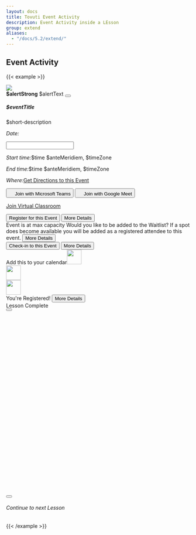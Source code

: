 ```yaml
---
layout: docs
title: Tovuti Event Activity
description: Event Activity inside a LEsson
group: extend
aliases:
  - "/docs/5.2/extend/"
---
```




## Event Activity

<!-- markdownlint-disable -->
{{< example >}}
<div class="container text-center">
  <div class="row">
    <div class="col-12 mt-4 col-md-8">
      <div class="border rounded shadow-sm">
        <div class="card border border-0 overflow-hidden">
          <div class="row g-0">
            <div class="col-md-4 border border-0 position-relative">
              <img src="/docs/5.2/assets/img/tovuti/space3.jpg"
                class="border border-0 object-fit-cover img-fluid border-0 h-100">
              <!-- <span class="position-absolute top-0 start-0 bg-light rounded mx-2 my-2 p-2" x-ref="picker" type="span">June 8th, 2022</span> -->
            </div>
            <div class="col-md-8 p-0">
              <div class="alert alert-warning alert-dismissible fade show rounded-0 text-start mb-0" role="alert">
                <strong>$alertStrong</strong> $alertText
                <button type="button" class="btn-close" data-bs-dismiss="alert" aria-label="Close"></button>
              </div>
              <div class="card-body p-0">
                <div class="p-4 text-start">
                  <h5 class="card-title" contenteditable="true">$eventTitle<div class="isEditable"></div></h5>
                  <p class="position-relative mb-0" contenteditable="true">$short-description<span class="isEditable"></span></p>
                </div>
                <div class="hstack flex-wrap gap-1 p-3 w-100 border-top">
                      <div class="d-flex" x-data="{ value: ['11/09/2022'],
                              init() {
                                  let picker = flatpickr(this.$refs.picker, {
                                      dateFormat: 'm/d/Y',
                                      defaultDate: this.value,
                                      onChange: (date, dateString) => {
                                          this.value = dateString.split(' to ')  } })
                                  this.$watch('value', () => picker.setDate(this.value)) }, }">
                          <p class="ps-2 py-2 my-0"><i class="fa fa-calendar me-2"></i><em class="fw-bold fst-normal me-1">Date:</em></p>
                          <input class="border-0 ps-0 w-auto" x-ref="picker" type="text">
                      </div>
                      <p class="ps-2 py-2 my-0 text-start"><i class="fa fa-clock me-2"></i><em
                      class="fw-bold fst-normal me-1">Start time:</em>$time $anteMeridiem, $timeZone</p>
                      <p class="ps-2 py-2 my-0 text-start"><i class="fa fa-alarm-clock me-2"></i><em
                      class="fw-bold fst-normal me-1">End time:</em>$time $anteMeridiem, $timeZone</p>
                      <p class="ps-2 py-2 my-0 text-start"><i class="fa fa-map me-2"></i><em
                      class="fw-bold fst-normal me-1">Where:</em><a href="">Get Directions to this Event</a></p>
                      <button type="button" class="btn btn-link ps-2 py-2 d-flex gap-2 justify-content-center align-items-center"><img src="/docs/5.2/assets/img/tovuti/logos/teams.svg" class="object-fit-cover img-fluid text-decoration-none" style="height: 16px;">Join with Microsoft Teams</button>
                      <button type="button" class="btn btn-link ps-2 py-2 d-flex gap-2 justify-content-center align-items-center"><img src="/docs/5.2/assets/img/tovuti/logos/g-meet.svg" class="object-fit-cover img-fluid text-decoration-none" style="height: 16px;">Join with Google Meet</button>
                      <p class="ps-2 py-2 my-0 text-start"><i class="fa fa-circle-video me-2"></i><a href="">Join Virtual Classroom</a></p>
                </div>
                <div
                  class="hstack bg-light flex-wrap gap-3 p-3 w-100 border-top align-items-bottom justify-content-between h-100">
                  <button type="button"
                    class="btn btn-link  text-decoration-none d-flex gap-2 justify-content-center align-items-center"><i
                      class="fa fa-right-to-bracket"></i>Register for this Event</button>
                  <button type="button" class="btn btn-brand-white border text-black text-decoration-none d-flex gap-2 justify-content-center align-items-center ps-2"><i class="fa fa-arrow-right"></i>More Details</button>
                </div>
                <div
                  class="hstack bg-light flex-wrap gap-3 p-3 w-100 border-top align-items-bottom justify-content-between h-100">
                  <span
                    class="bg-danger bg-opacity-25 text-danger text-decoration-none d-flex gap-2 justify-content-center align-items-center"><i
                      class="fa fa-circle-xmark"></i>Event is at max capacity</span>
                  <span
                    class="text-start">Would you like to be added to the Waitlist? If a spot does become available you will be added as a registered attendee to this event.</span>
                  <button type="button" class="btn btn-brand-white border text-black text-decoration-none d-flex gap-2 justify-content-center align-items-center ps-2"><i class="fa fa-arrow-right"></i>More Details</button>
                </div>
                <div
                  class="hstack bg-light flex-wrap gap-3 p-3 w-100 border-top align-items-bottom justify-content-between h-100">
                  <button type="button"
                    class="btn btn-link  text-decoration-none d-flex gap-2 justify-content-center align-items-center"><i
                      class="fa-solid fa-check-to-slot"></i>Check-in to this Event</button>
                  <button type="button" class="btn btn-brand-white border text-black text-decoration-none d-flex gap-2 justify-content-center align-items-center ps-2"><i class="fa fa-arrow-right"></i>More Details</button>
                </div>
                <div class="hstack flex-wrap gap-1 p-3 w-100 border-top justify-content-between"><span class="w-100 mb-2">Add this to your calendar</span><a><img src="/docs/5.2/assets/img/tovuti/calendar/calendar_google.svg" class="w-auto" style="height:40px;"></a><div class="vr"></div><a><img src="/docs/5.2/assets/img/tovuti/calendar/calendar_iCloud.svg" class="w-auto" style="height:40px;"></a><div class="vr"></div><a><img src="/docs/5.2/assets/img/tovuti/calendar/calendar_yahoo.svg" class="w-auto" style="height:40px;"></a></div>
                <div
                  class="hstack bg-success flex-wrap gap-3 p-3 w-100 border-top align-items-bottom justify-content-between h-100 ps-4">
                  <span
                    class="text-decoration-none d-flex gap-2 ps-1 text-light justify-content-center align-items-center "><i
                      class="fa-solid fa-check"></i>You're Registered!</span>
                  <button type="button" class="btn btn-light text-black text-decoration-none d-flex gap-2 justify-content-center align-items-center ps-2"><i class="fa fa-arrow-right"></i>More Details</button>
                </div>
              </div>
            </div>
          </div>
        </div>
      </div>
    </div>
    <div class="col-12 col-md-4 mt-4 h-100">
      <div class="d-flex bg-light flex-column p-0 border rounded shadow-sm">
        <div class="d-flex align-items-center justify-content-center gap-2 p-3 border-bottom text-success">
          <i class="fa-solid fa-circle-check"></i><span>Lesson Complete</span>
        </div>
        <div class="d-flex flex-column flex-lg-row align-items-center justify-content-center p-3 gap-3">
          <button type="button" class="btn btn-success w-100 w-md-auto"><i
              class="fa-solid fa-circle-check"></i></button>
          <div class="next-lesson-cover object-fit-cover"
            style="background-image: url(/docs/5.2/assets/img/tovuti/pricing-modifiers/img/illustration.jpg); min-width:140px; min-height:140px; max-width: 100%; max-height: 100%; width: 100%; height:auto; aspect-ratio: 1 / 1; background-position: 50% 50%;">
          </div>
          <button type="button" class="btn btn-dark w-100 w-md-auto"><i class="fa-solid fa-unlock"></i></button>
        </div>
        <div class="d-flex align-items-center justify-content-center p-3 border-top gap-2">
          <a class="d-flex align-items-center justify-content-center gap-2 text-decoration-none"><i
              class="fa-solid fa-forward"></i>
            <h6 class="my-0 fw-normal">Continue to next Lesson</h6>
          </a>
        </div>
      </div>
    </div>
  </div>
</div>
{{< /example >}}


<!-- markdownlint-restore -->
